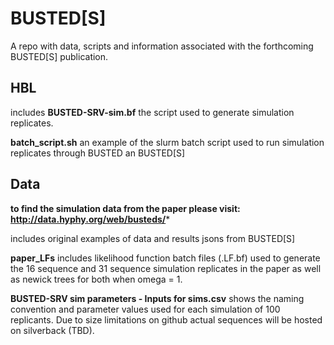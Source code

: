 # BUSTED[S]
A repo with data, scripts and information associated with the forthcoming BUSTED[S] publication. 

## HBL
includes **BUSTED-SRV-sim.bf** the script used to generate simulation replicates.

**batch_script.sh** an example of the slurm batch script used to run simulation replicates through BUSTED an BUSTED[S]

## Data

**to find the simulation data from the paper please visit: http://data.hyphy.org/web/busteds/***

includes original examples of data and results jsons from BUSTED[S]

**paper_LFs** includes likelihood function batch files (.LF.bf) used to generate the 16 sequence and 31 sequence simulation replicates in the paper as well as newick trees for both when omega = 1.

**BUSTED-SRV sim parameters - Inputs for sims.csv** shows the naming convention and parameter values used for each simulation of 100 replicants. Due to size limitations on github actual sequences will be hosted on silverback (TBD). 

